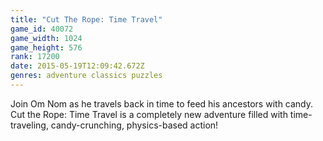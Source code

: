 ```yaml
---
title: "Cut The Rope: Time Travel"
game_id: 40072
game_width: 1024
game_height: 576
rank: 17200
date: 2015-05-19T12:09:42.672Z
genres: adventure classics puzzles
---
```

Join Om Nom as he travels back in time to feed his ancestors with candy. Cut the Rope: Time Travel is a completely new adventure filled with time-traveling, candy-crunching, physics-based action!